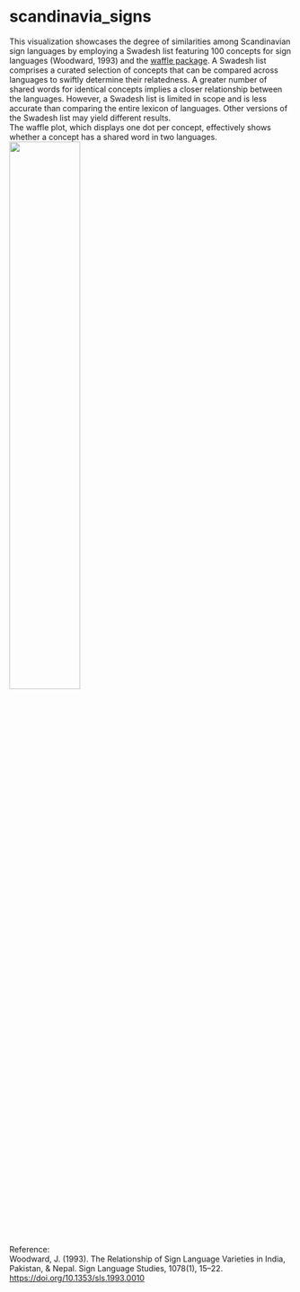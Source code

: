 # scandinavia_signs

This visualization showcases the degree of similarities among Scandinavian sign languages by employing a Swadesh list featuring 100 concepts for sign languages (Woodward, 1993) and the [waffle package](https://cran.r-project.org/web/packages/waffle/). A Swadesh list comprises a curated selection of concepts that can be compared across languages to swiftly determine their relatedness. A greater number of shared words for identical concepts implies a closer relationship between the languages. However, a Swadesh list is limited in scope and is less accurate than comparing the entire lexicon of languages. Other versions of the Swadesh list may yield different results. <br />
The waffle plot, which displays one dot per concept, effectively shows whether a concept has a shared word in two languages.<br />
<img src="https://github.com/ds10023/scandinavia_signs/blob/main/nor.jpg" width=50% height=50%>

Reference: <br /> Woodward, J. (1993). The Relationship of Sign Language Varieties in India, Pakistan, &amp; Nepal. Sign Language Studies, 1078(1), 15–22. https://doi.org/10.1353/sls.1993.0010

